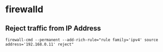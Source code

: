 # firewalld

## Reject traffic from IP Address

`firewall-cmd --permanent --add-rich-rule="rule family='ipv4' source address='192.168.0.11' reject"`